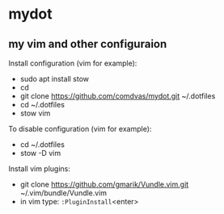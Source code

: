 mydot
=====

my vim and other configuraion
--------

Install configuration (vim for example):
- sudo apt install stow
- cd
- git clone https://github.com/comdvas/mydot.git ~/.dotfiles
- cd ~/.dotfiles
- stow vim

To disable configuration (vim for example):
- cd ~/.dotfiles
- stow -D vim

Install vim plugins:
- git clone https://github.com/gmarik/Vundle.vim.git ~/.vim/bundle/Vundle.vim
- in vim type: `:PluginInstall`&lt;enter&gt;
